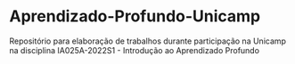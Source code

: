 # Aprendizado-Profundo-Unicamp
Repositório para elaboração de trabalhos durante participação na Unicamp na disciplina IA025A-2022S1 - Introdução ao Aprendizado Profundo 
